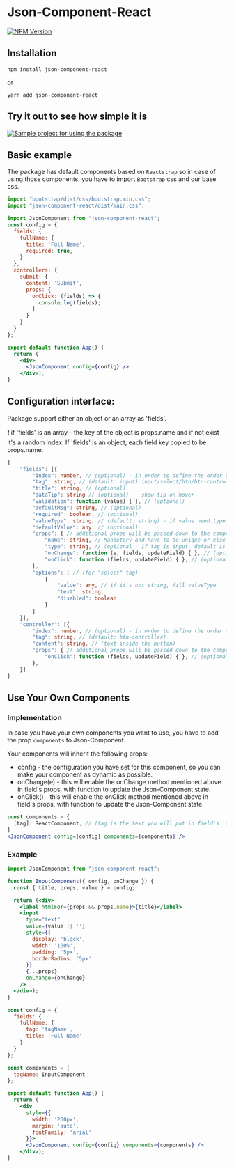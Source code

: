 # Json-Component-React
[![NPM Version](https://img.shields.io/npm/v/json-component-react.svg?branch=master)](https://www.npmjs.com/package/json-component-react)

## Installation

```
npm install json-component-react
```

or

```
yarn add json-component-react
```

## Try it out to see how simple it is

[![Sample project for using the package](https://codesandbox.io/static/img/play-codesandbox.svg)](https://codesandbox.io/s/json-component-react-j03v6?file=/src/App.js)

## Basic example
The package has default components based on `Reactstrap` so in case of using those components, you have to import `Bootstrap` css and our base css.

``` js
import "bootstrap/dist/css/bootstrap.min.css";
import "json-component-react/dist/main.css";
```

``` jsx
import JsonComponent from "json-component-react";
const config = {
  fields: {
    fullName: {
      title: 'Full Name',
      required: true,
    }
  },
  controllers: {
    submit: {
      content: 'Submit',
      props: {
        onClick: (fields) => {
          console.log(fields);
        }
      }
    }
  }
};

export default function App() {
  return (
    <div>
      <JsonComponent config={config} />
    </div>);
}
```

## Configuration interface:
Package support either an object or an array as 'fields'.

❗ if 'fields' is an array - the key of the object is props.name and if not exist it's a random index.
If 'fields' is an object, each field key copied to be props.name.

``` ts
{
    "fields": [{
        "index": number, // (optional) - in order to define the order of the components
        "tag": string, // (default: input) input/select/btn/btn-controller
        "title": string, // (optional)
        "dataTip": string // (optional) -  show tip on hover
        "validation": function (value) { }, // (optional)
        "defaultMsg": string, // (optional)
        "required": boolean, // (optional)
        "valueType": string, // (default: string) - if value need type convertion (string/boolean/number)
        "defaultValue": any, // (optional)
        "props": { // additional props will be passed down to the component
            "name": string, // Mandetory and have to be unique or else set to an index!
            "type": string, // (optional - if tag is input, default is "text")
            "onChange": function (e, fields, updateField) { }, // (optional)
            "onClick": function (fields, updateField) { }, // (optional for buttons)
        },
        "options": [ // (for "select" tag)
            {
                "value": any, // if it's not string, fill valueType
                "text": string,
                "disabled": boolean
            }
        ]
    }],
    "controller": [{
        "index": number, // (optional) - in order to define the order of the components
        "tag": string, // (default: btn-controller)
        "content": string, // (text inside the button)
        "props": { // additional props will be passed down to the component
            "onClick": function (fields, updateField) { }, // (optional for buttons)
        },
    }]
}
```
## Use Your Own Components
### Implementation
In case you have your own components you want to use, you have to add the prop `components` to Json-Component.

Your components will inherit the following props: 
- config - the configuration you have set for this component, so you can make your component as dynamic as possible.
- onChange(e) - this will enable the onChange method mentioned above in field's props, with function to update the Json-Component state.
- onClick() - this will enable the onClick method mentioned above in field's props, with function to update the Json-Component state.

``` jsx
const components = {
  [tag]: ReactComponent, // (tag is the text you will put in field's 'tag')
}
<JsonComponent config={config} components={components} />
```

### Example
``` jsx
import JsonComponent from "json-component-react";

function InputComponent({ config, onChange }) {
  const { title, props, value } = config;

  return (<div>
    <label htmlFor={props && props.name}>{title}</label>
    <input
      type="text"
      value={value || ''}
      style={{
        display: 'block',
        width: '100%',
        padding: '5px',
        borderRadius: '5px'
      }}
      {...props}
      onChange={onChange}
    />
  </div>);
}

const config = {
  fields: {
    fullName: {
      tag: 'tagName',
      title: 'Full Name'
    }
  }
};

const components = {
  tagName: InputComponent
};

export default function App() {
  return (
    <div
      style={{
        width: '200px',
        margin: 'auto',
        fontFamily: 'arial'
      }}>
      <JsonComponent config={config} components={components} />
    </div>);
}
```